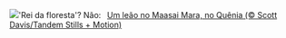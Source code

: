![](https://www.bing.com/th?id=OHR.WorldLionDay_PT-BR6297113107_UHD.jpg&w=1000)'Rei da floresta'? Não:&nbsp;&ensp;[Um leão no Maasai Mara, no Quênia (© Scott Davis/Tandem Stills + Motion)](https://www.bing.com/th?id=OHR.WorldLionDay_PT-BR6297113107_UHD.jpg)
<br><br/>
